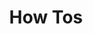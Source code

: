 ---
layout: articles
title: How Tos
permalink: /howtos
pagination:
  enabled: true
  collection: howtos
  sort_field: 'date'
  sort_reverse: true
sitemap: false
---